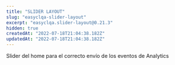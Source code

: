 ```yaml
---
title: "SLIDER LAYOUT"
slug: "easyclqa-slider-layout"
excerpt: "easyclqa.slider-layout@0.21.3"
hidden: true
createdAt: "2022-07-18T21:04:38.182Z"
updatedAt: "2022-07-18T21:04:38.182Z"
---
```

Slider del home para el correcto envío de los eventos de Analytics
